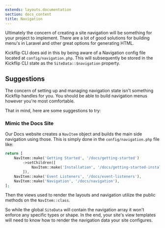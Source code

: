 ```yaml
---
extends: layouts.documentation
section: docs_content
title: Navigation
---
```


Ultimately the concern of creating a site navigation will be something for your project to implement.
There are a lot of good solutions for building menu's in Laravel and other great options for generating HTML.

Kickflip CLI does aid in this by being aware of a Navigation config file located at `config/navigation.php`.
This will subsequently be stored in the Kickflip CLI state as the `SiteData::$navigation` property.

## Suggestions

The concern of setting up and managing navigation state isn't something Kickflip handles for you.
You should be able to build navigation menus however you're most comfortable.

That in mind, here are some suggestions to try:

### Mimic the Docs Site
Our Docs website creates a `NavItem` object and builds the main side navigation using those.
This is simply done in the `config/navigation.php` file like:

```php
return [
    NavItem::make('Getting Started', '/docs/getting-started')
        ->setChildren([
            NavItem::make('Installation', '/docs/getting-started-install'),
        ]),
    NavItem::make('Event Listeners', '/docs/event-listeners'),
    NavItem::make('Navigation', '/docs/navigation'),
];
```

Then the views used to render the layouts and navigation utilize the public methods on the `NavItem::class`.

So while the global `SiteData` will contain the navigation array it won't enforce any specific types or shape.
In the end, your site's view templates will need to know how to render the navigation data your site configures.
